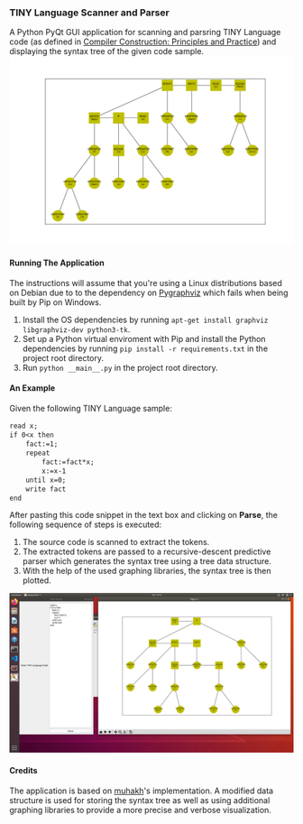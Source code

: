 ### TINY Language Scanner and Parser
A Python PyQt GUI application for scanning and parsring TINY Language code (as defined in [Compiler Construction: Principles and Practice](https://www.amazon.com/Compiler-Construction-Principles-Kenneth-Louden)) and displaying the syntax tree of the given code sample. 
![Syntax Tree](/Demo1.png)

#### Running The Application
The instructions will assume that you're using a Linux distributions based on Debian due to to the dependency on [Pygraphviz](https://pygraphviz.github.io/) which fails when being built by Pip on Windows.

1. Install the OS dependencies by running `apt-get install graphviz libgraphviz-dev python3-tk`.
2. Set up a Python virtual enviroment with Pip and install the Python dependencies by running `pip install -r requirements.txt` in the project root directory.
3. Run `python __main__.py` in the project root directory.

#### An Example
Given the following TINY Language sample:
```
read x;
if 0<x then
    fact:=1;
    repeat
        fact:=fact*x;
        x:=x-1
    until x=0;
    write fact
end
```

After pasting this code snippet in the text box and clicking on **Parse**, the following sequence of steps is executed:
1. The source code is scanned to extract the tokens.
2. The extracted tokens are passed to a recursive-descent predictive parser which generates the syntax tree using a tree data structure.
3. With the help of the used graphing libraries, the syntax tree is then plotted.

![Syntax Tree](/Demo2.png)


#### Credits
The application is based on [muhakh](https://github.com/muhakh/TinyParser)'s implementation. A modified data structure is used for storing the syntax tree as well as using additional graphing libraries to provide a more precise and verbose visualization.